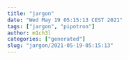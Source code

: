 ```yaml
---
title: "jargon"
date: "Wed May 19 05:15:13 CEST 2021"
tags: ["jargon", "pipotron"]
author: m1ch3l
categories: ["generated"]
slug: "jargon/2021-05-19-05:15:13"
---
```



